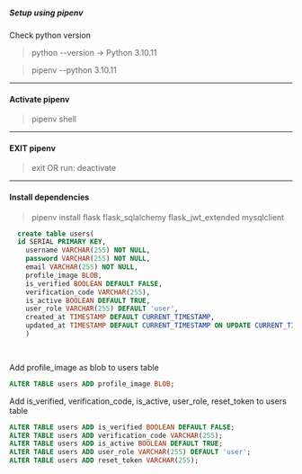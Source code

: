 ##### Setup using pipenv

Check python version
> python --version -> Python 3.10.11

> pipenv --python 3.10.11


---

#### Activate pipenv
> pipenv shell

---

#### EXIT pipenv
> exit OR run: deactivate


--- 

#### Install dependencies
> pipenv install flask flask_sqlalchemy flask_jwt_extended mysqlclient


```sql
  create table users(
  id SERIAL PRIMARY KEY,
    username VARCHAR(255) NOT NULL,
    password VARCHAR(255) NOT NULL,
    email VARCHAR(255) NOT NULL,
    profile_image BLOB,
    is_verified BOOLEAN DEFAULT FALSE,
    verification_code VARCHAR(255),
    is_active BOOLEAN DEFAULT TRUE,
    user_role VARCHAR(255) DEFAULT 'user',
    created_at TIMESTAMP DEFAULT CURRENT_TIMESTAMP,
    updated_at TIMESTAMP DEFAULT CURRENT_TIMESTAMP ON UPDATE CURRENT_TIMESTAMP
    )

    
```

Add profile_image as blob to users table
```sql
ALTER TABLE users ADD profile_image BLOB;
```

Add is_verified, verification_code, is_active, user_role, reset_token to users table
```sql
ALTER TABLE users ADD is_verified BOOLEAN DEFAULT FALSE;
ALTER TABLE users ADD verification_code VARCHAR(255);
ALTER TABLE users ADD is_active BOOLEAN DEFAULT TRUE;
ALTER TABLE users ADD user_role VARCHAR(255) DEFAULT 'user';
ALTER TABLE users ADD reset_token VARCHAR(255);
```
```